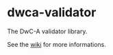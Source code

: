 dwca-validator
==============

The DwC-A validator library.

See the [wiki](https://github.com/gbif/dwca-validator/wiki) for more informations.
